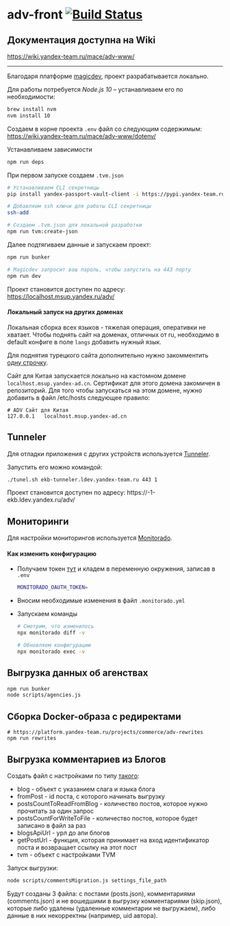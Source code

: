 # adv-front [![Build Status](https://drone.yandex-team.ru/api/badges/advertising/adv-front/status.svg)](https://drone.yandex-team.ru/advertising/adv-front)

## Документация доступна на Wiki

https://wiki.yandex-team.ru/mace/adv-www/

-----------

Благодаря платформе [magicdev](https://github.yandex-team.ru/project-stub/magicdev#Что-это-зачем-и-как-этим-пользоваться), проект разрабатывается локально.

Для работы потребуется _Node.js 10_ – устанавливаем его по необходимости:

```bash
brew install nvm
nvm install 10
```

Создаем в корне проекта `.env` файл со следующим содержимым: https://wiki.yandex-team.ru/mace/adv-www/dotenv/

Устанавливаем зависимости

```bash
npm run deps
```


При первом запуске создаем `.tvm.json`

```bash
# Устанавливаем CLI секретницы
pip install yandex-passport-vault-client -i https://pypi.yandex-team.ru/simple

# Добавляем ssh ключи для работы CLI секретницы
ssh-add

# Создаем .tvm.json для локальной разработки
npm run tvm:create-json
```

Далее подтягиваем данные и запускаем проект:

```bash
npm run bunker

# Magicdev запросит ваш пароль, чтобы запустить на 443 порту
npm run dev
```

Проект становится доступен по адресу:
https://localhost.msup.yandex.ru/adv/

#### Локальный запуск на других доменах
Локальная сборка всех языков - тяжелая операция, оперативки не хватает. Чтобы поднять сайт на доменах, отличных от ru,
необходимо в default конфиге в поле `langs` добавить нужный язык.

Для поднятия турецкого сайта дополнительно нужно закомментить
[одну строчку](https://github.yandex-team.ru/advertising/adv-front/blob/dev/server/router/router.js#L55).

Сайт для Китая запускается локально на кастомном домене `localhost.msup.yandex-ad.cn`. Сертификат для этого домена закомичен
в репозиторий. Для того чтобы запускаться на этом домене, нужно добавить в файл /etc/hosts следующее правило:
```
# ADV Сайт для Китая
127.0.0.1   localhost.msup.yandex-ad.cn
```

## Tunneler

Для отладки приложения с других устройств используется [Tunneler](https://wiki.yandex-team.ru/q/devops/tunneler/).

Запустить его можно командой:

```bash
./tunel.sh ekb-tunneler.ldev.yandex-team.ru 443 1
```

Проект становится доступен по адресу:
https://<username>-1-ekb.ldev.yandex.ru/adv/

## Мониторинги

Для настройки мониторингов используется [Monitorado](https://github.yandex-team.ru/toolbox/monitorado).

#### Как изменить конфигурацию

* Получаем токен [тут](https://oauth.yandex-team.ru/authorize?response_type=token&client_id=171fcece39a04fd0a6b8b74950336008) и кладем в переменную окружения, записав в `.env`

    ```bash
    MONITORADO_OAUTH_TOKEN=
    ```

* Вносим необходимые изменения в файл `.monitorado.yml`

* Запускаем команды

    ```bash
    # Смотрим, что изменилось
    npx monitorado diff -v

    # Обновляем конфигурацию
    npx monitorado exec -v
    ```

## Выгрузка данных об агенствах

```bash
npm run bunker
node scripts/agencies.js
```


## Сборка Docker-образа с редиректами

```
# https://platform.yandex-team.ru/projects/commerce/adv-rewrites
npm run rewrites
```

## Выгрузка комментариев из Блогов

Создать файл с настройками по типу [такого](https://github.yandex-team.ru/advertising/adv-front/blob/dev/scripts/commentsSettings.js):
* blog - объект с указанием слага и языка блога
* fromPost - id поста, с которого начинать выгрузку
* postsCountToReadFromBlog - количество постов, которое нужно прочитать за один запрос
* postsCountForWriteToFile - количество постов, которое будет записано в файл за раз
* blogsApiUrl - урл до апи блогов
* getPostUrl - функция, которая принимает на вход идентификатор поста и возвращает ссылку на этот пост
* tvm - объект с настройками TVM

Запуск выгрузки:

```bash
node scripts/commentsMigration.js settings_file_path
```

Будут созданы 3 файла: с постами (posts.json), комментариями (comments.json) и не вошедшими в выгрузку комментариями (skip.json),
которые либо удалены (удаленные комментарии не выгружаем), либо данные в них некорректны (например, uid автора).

